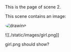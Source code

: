 This is the page of scene 2.

This scene contains an image:


<img src="./static/images/girl.png" alt="drawing" style="width:%50; border-radius: 50%;"/>


![[./static/images/girl.png]]

girl.png should show?